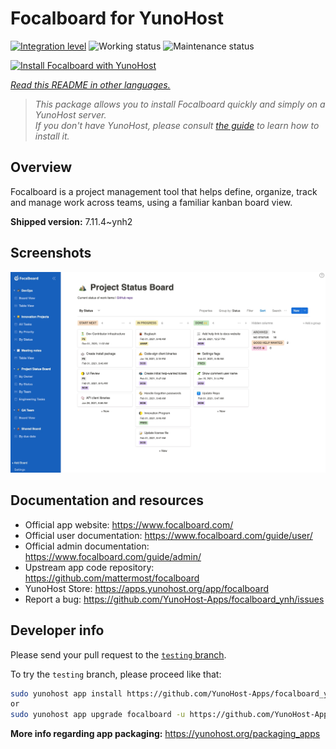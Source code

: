 <!--
N.B.: This README was automatically generated by <https://github.com/YunoHost/apps/tree/master/tools/readme_generator>
It shall NOT be edited by hand.
-->

# Focalboard for YunoHost

[![Integration level](https://dash.yunohost.org/integration/focalboard.svg)](https://dash.yunohost.org/appci/app/focalboard) ![Working status](https://ci-apps.yunohost.org/ci/badges/focalboard.status.svg) ![Maintenance status](https://ci-apps.yunohost.org/ci/badges/focalboard.maintain.svg)

[![Install Focalboard with YunoHost](https://install-app.yunohost.org/install-with-yunohost.svg)](https://install-app.yunohost.org/?app=focalboard)

*[Read this README in other languages.](./ALL_README.md)*

> *This package allows you to install Focalboard quickly and simply on a YunoHost server.*  
> *If you don't have YunoHost, please consult [the guide](https://yunohost.org/install) to learn how to install it.*

## Overview

Focalboard is a project management tool that helps define, organize, track and manage work across teams, using a familiar kanban board view.


**Shipped version:** 7.11.4~ynh2

## Screenshots

![Screenshot of Focalboard](./doc/screenshots/screenshot.jpg)

## Documentation and resources

- Official app website: <https://www.focalboard.com/>
- Official user documentation: <https://www.focalboard.com/guide/user/>
- Official admin documentation: <https://www.focalboard.com/guide/admin/>
- Upstream app code repository: <https://github.com/mattermost/focalboard>
- YunoHost Store: <https://apps.yunohost.org/app/focalboard>
- Report a bug: <https://github.com/YunoHost-Apps/focalboard_ynh/issues>

## Developer info

Please send your pull request to the [`testing` branch](https://github.com/YunoHost-Apps/focalboard_ynh/tree/testing).

To try the `testing` branch, please proceed like that:

```bash
sudo yunohost app install https://github.com/YunoHost-Apps/focalboard_ynh/tree/testing --debug
or
sudo yunohost app upgrade focalboard -u https://github.com/YunoHost-Apps/focalboard_ynh/tree/testing --debug
```

**More info regarding app packaging:** <https://yunohost.org/packaging_apps>
